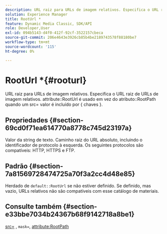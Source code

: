 ```yaml
---
description: URL raiz para URLs de imagem relativos. Especifica o URL raiz de URLs de imagem relativos. O atributo RootUrl é usado em vez do atributo RootPath quando um src= valor é incluído por { chaves chaves }.
solution: Experience Manager
title: RootUrl *
feature: Dynamic Media Classic, SDK/API
role: Developer,User
exl-id: 094b5143-d4f0-412f-92cf-3522157cbeca
source-git-commit: 206e4643e3926cb85b4be2189743578f88180be7
workflow-type: tm+mt
source-wordcount: '115'
ht-degree: 0%

---
```


# RootUrl *{#rooturl}

URL raiz para URLs de imagem relativos. Especifica o URL raiz de URLs de imagem relativos. attribute::RootUrl é usado em vez do atributo::RootPath quando um src= valor é incluído por { chaves }.

## Propriedades {#section-69cd0f71ea614770a8778c745d23197a}

Valor da string de texto. Caminho raiz do URL absoluto, incluindo o identificador de protocolo à esquerda. Os seguintes protocolos são compatíveis: HTTP, HTTPS e FTP.

## Padrão {#section-7a81569728474725a70f3a2cc4d48e85}

Herdado de `default::RootUrl` se não estiver definido. Se definido, mas vazio, URLs relativos não são compatíveis com esse catálogo de materiais.

## Consulte também {#section-e33bbe7034b24367b68f9142718a8be1}

[src=](../../../../../ir-api/http-protocol/image-rendering-api-ref/c-ir-http-protocol-ref/c-ir-http-protocol-command-reference/r-ir-src.md#reference-62c98abad22149d68d405ed6aaff8272) ,  `mask=`,  [attribute:RootPath](../../../../../ir-api/material-cat/image-rendering-api-ref/c-ir-material-catalog/c-ir-attributes-reference/r-ir-rootpath.md#reference-a4d7c96b62e14fcbad1740c702f160f3)
